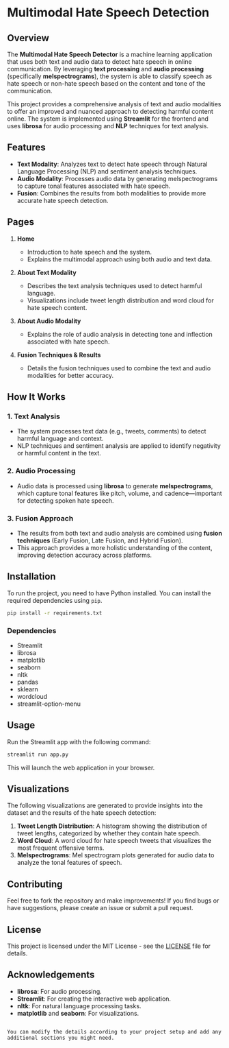 

# Multimodal Hate Speech Detection

## Overview

The **Multimodal Hate Speech Detector** is a machine learning application that uses both text and audio data to detect hate speech in online communication. By leveraging **text processing** and **audio processing** (specifically **melspectrograms**), the system is able to classify speech as hate speech or non-hate speech based on the content and tone of the communication.

This project provides a comprehensive analysis of text and audio modalities to offer an improved and nuanced approach to detecting harmful content online. The system is implemented using **Streamlit** for the frontend and uses **librosa** for audio processing and **NLP** techniques for text analysis.

## Features

- **Text Modality**: Analyzes text to detect hate speech through Natural Language Processing (NLP) and sentiment analysis techniques.
- **Audio Modality**: Processes audio data by generating melspectrograms to capture tonal features associated with hate speech.
- **Fusion**: Combines the results from both modalities to provide more accurate hate speech detection.

## Pages

1. **Home**
   - Introduction to hate speech and the system.
   - Explains the multimodal approach using both audio and text data.
   
2. **About Text Modality**
   - Describes the text analysis techniques used to detect harmful language.
   - Visualizations include tweet length distribution and word cloud for hate speech content.
   
3. **About Audio Modality**
   - Explains the role of audio analysis in detecting tone and inflection associated with hate speech.
   
4. **Fusion Techniques & Results**
   - Details the fusion techniques used to combine the text and audio modalities for better accuracy.

## How It Works

### 1. **Text Analysis**
   - The system processes text data (e.g., tweets, comments) to detect harmful language and context.
   - NLP techniques and sentiment analysis are applied to identify negativity or harmful content in the text.

### 2. **Audio Processing**
   - Audio data is processed using **librosa** to generate **melspectrograms**, which capture tonal features like pitch, volume, and cadence—important for detecting spoken hate speech.
   
### 3. **Fusion Approach**
   - The results from both text and audio analysis are combined using **fusion techniques** (Early Fusion, Late Fusion, and Hybrid Fusion).
   - This approach provides a more holistic understanding of the content, improving detection accuracy across platforms.

## Installation

To run the project, you need to have Python installed. You can install the required dependencies using `pip`.

```bash
pip install -r requirements.txt
```

### Dependencies

- Streamlit
- librosa
- matplotlib
- seaborn
- nltk
- pandas
- sklearn
- wordcloud
- streamlit-option-menu

## Usage

Run the Streamlit app with the following command:

```bash
streamlit run app.py
```

This will launch the web application in your browser.

## Visualizations

The following visualizations are generated to provide insights into the dataset and the results of the hate speech detection:

1. **Tweet Length Distribution**: A histogram showing the distribution of tweet lengths, categorized by whether they contain hate speech.
2. **Word Cloud**: A word cloud for hate speech tweets that visualizes the most frequent offensive terms.
3. **Melspectrograms**: Mel spectrogram plots generated for audio data to analyze the tonal features of speech.

## Contributing

Feel free to fork the repository and make improvements! If you find bugs or have suggestions, please create an issue or submit a pull request.

## License

This project is licensed under the MIT License - see the [LICENSE](LICENSE) file for details.

## Acknowledgements

- **librosa**: For audio processing.
- **Streamlit**: For creating the interactive web application.
- **nltk**: For natural language processing tasks.
- **matplotlib** and **seaborn**: For visualizations.
```

You can modify the details according to your project setup and add any additional sections you might need.
